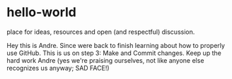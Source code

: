 # hello-world
place for ideas, resources and open (and respectful) discussion.

Hey this is Andre. Since were back to finish learning about how to properly use GitHub. This is us on step 3: Make and Commit changes.
Keep up the hard work Andre (yes we're praising ourselves, not like anyone else recognizes us anyway; SAD FACE!)
